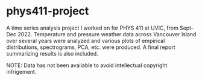 # phys411-project
A time series analysis project I worked on for PHYS 411 at UVIC, from Sept-Dec 2022. Temperature and pressure weather data across Vancouver Island over several years were analyzed and various plots of empirical distributions, spectrograms, PCA, etc. were produced. A final report summarizing results is also included.

NOTE: Data has not been available to avoid intellectual copyright infrigement.
